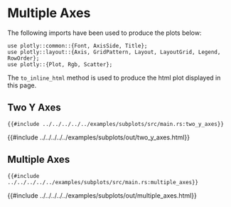 # Multiple Axes

The following imports have been used to produce the plots below:

```rust,no_run
use plotly::common::{Font, AxisSide, Title};
use plotly::layout::{Axis, GridPattern, Layout, LayoutGrid, Legend, RowOrder};
use plotly::{Plot, Rgb, Scatter};
```

The `to_inline_html` method is used to produce the html plot displayed in this page.

## Two Y Axes
```rust,no_run
{{#include ../../../../../examples/subplots/src/main.rs:two_y_axes}}
```

{{#include ../../../../../examples/subplots/out/two_y_axes.html}}


## Multiple Axes
```rust,no_run
{{#include ../../../../../examples/subplots/src/main.rs:multiple_axes}}
```

{{#include ../../../../../examples/subplots/out/multiple_axes.html}}

